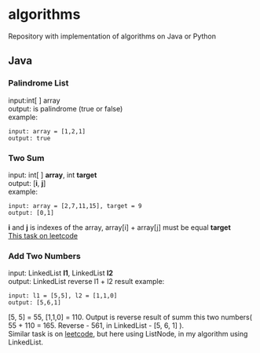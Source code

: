 # algorithms
Repository with implementation of algorithms on Java or Python

## Java
### Palindrome List
input:int[ ] array\
output: is palindrome (true or false)\
example:
```
input: array = [1,2,1]
output: true
```

### Two Sum
input: int[ ] **array**, int **target**\
output: [**i**, **j**]\
example: 
```
input: array = [2,7,11,15], target = 9
output: [0,1]
```
**i** and **j** is indexes of the array, array[i] + array[j] must be equal **target**\
[This task on leetcode](https://leetcode.com/problems/two-sum/)

### Add Two Numbers
input: LinkedList **l1**, LinkedList **l2**\
output: LinkedList reverse l1 + l2 result
example:
```
input: l1 = [5,5], l2 = [1,1,0]
output: [5,6,1]
```
[5, 5] = 55, [1,1,0] = 110. Output is reverse result of summ this two numbers( 55 + 110 = 165. Reverse - 561, in LinkedList - [5, 6, 1] ).\
Similar task is on [leetcode](https://leetcode.com/problems/add-two-numbers/), but here using ListNode, in my algorithm using LinkedList.
